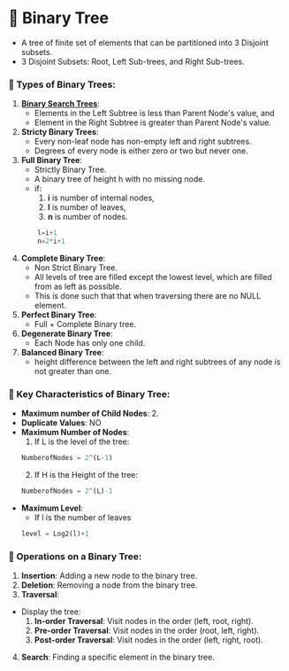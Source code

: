 # 🌳 Binary Tree
- A tree of finite set of elements that can be partitioned into 3 Disjoint subsets.
- 3 Disjoint Subsets: Root, Left Sub-trees, and Right Sub-trees.

### 🌿 Types of Binary Trees:
1. **[Binary Search Trees](./Binary_Search_Tree.md)**:
    - Elements in the Left Subtree is less than Parent Node's value, and 
    - Element in the Right Subtree is greater than Parent Node's value.
1. **Stricty Binary Trees**:
    - Every non-leaf node has non-empty left and right subtrees.
    - Degrees of every node is either zero or two but never one.
2. **Full Binary Tree**:
    - Strictly Binary Tree.
    - A binary tree of height h with no missing node.
    - if:
        1. **i** is number of internal nodes, 
        2. **l** is number of leaves,
        3. **n** is number of nodes.
    ```py
        l=i+1
        n=2*i+1
    ```
3. **Complete Binary Tree**:
    - Non Strict Binary Tree.
    - All levels of tree are filled except the lowest level, which are filled from as left as possible.
    - This is done such that that when traversing there are no NULL element.
4. **Perfect Binary Tree**:
    - Full + Complete Binary tree.
5. **Degenerate Binary Tree**:
    - Each Node has only one child.
6. **Balanced Binary Tree**: 
    - height difference between the left and right subtrees of any node is not greater than one.

### 🔑 Key Characteristics of Binary Tree:
- **Maximum number of Child Nodes**: 2.
- **Duplicate Values**: NO
- **Maximum Number of Nodes**: 
    1. If L is the level of the tree:
    ```py
    NumberofNodes = 2^(L-1)
    ```
    2. If H is the Height of the tree:
    ```py
    NumberofNodes = 2^(L)-1
    ```
- **Maximum Level**:
    - If l is the number of leaves
    ```py
    level = Log2(l)+1
    ```

### 🔧 Operations on a Binary Tree:
1. **Insertion**: Adding a new node to the binary tree.
2. **Deletion**: Removing a node from the binary tree.
3. **Traversal**:
- Display the tree:
    1. **In-order Traversal**: Visit nodes in the order (left, root, right).
    2. **Pre-order Traversal**: Visit nodes in the order (root, left, right).
    3. **Post-order Traversal**: Visit nodes in the order (left, right, root).
4. **Search**: Finding a specific element in the binary tree.


